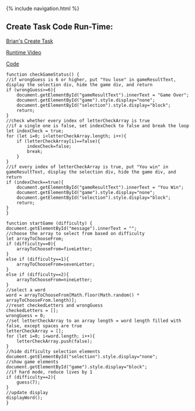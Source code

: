 {% include navigation.html %}

## Create Task Code Run-Time:

[Brian's Create Task](https://github.com/RohanG326/supporting_cast/wiki/Brian-Tang-Create-Task-Write-Up-and-Video)

[Runtime Video](https://www.loom.com/share/39ac2521c2224812976c08c03384f3f2)

[Code](https://github.com/RohanG326/supporting_cast/blob/main/createtask/templates/brian_divya_create_task.html)

```
function checkGameStatus() {
//if wrongGuess is 6 or higher, put "You lose" in gameResultText, display the selection div, hide the game div, and return
if (wrongGuess>=6){
    document.getElementById("gameResultText").innerText = "Game Over";
    document.getElementById("game").style.display="none";
    document.getElementById("selection").style.display="block";
    return;
}
//check whether every index of letterCheckArray is true
//if a single one is false, set indexCheck to false and break the loop
let indexCheck = true;
for (let i=0; i<letterCheckArray.length; i++){
    if (letterCheckArray[i]==false){
        indexCheck=false;
        break;
    }
}
//if every index of letterCheckArray is true, put "You win" in gameResultText, display the selection div, hide the game div, and return
if (indexCheck==true){
    document.getElementById("gameResultText").innerText = "You Win";
    document.getElementById("game").style.display="none";
    document.getElementById("selection").style.display="block";
    return;
}
}
```
```
function startGame (difficulty) {
document.getElementById("message").innerText = "";
//choose the array to select from based on difficulty
let arrayToChooseFrom;
if (difficulty==0){
    arrayToChooseFrom=fiveLetter;
}
else if (difficulty==1){
    arrayToChooseFrom=sevenLetter;
}
else if (difficulty==2){
    arrayToChooseFrom=nineLetter;
}
//select a word
word = arrayToChooseFrom[Math.floor(Math.random() * arrayToChooseFrom.length)];
//reset checkedLetters and wrongGuess
checkedLetters = [];
wrongGuess = 0;
//set letterCheckArray to an array length = word length filled with false, except spaces are true
letterCheckArray = [];
for (let i=0; i<word.length; i++){
    letterCheckArray.push(false);
}
//hide difficulty selection elements
document.getElementById("selection").style.display="none";
//show game elements
document.getElementById("game").style.display="block";
//if hard mode, reduce lives by 1
if (difficulty==2){
    guess(7);
}
//update display
displayWord();
}
```
